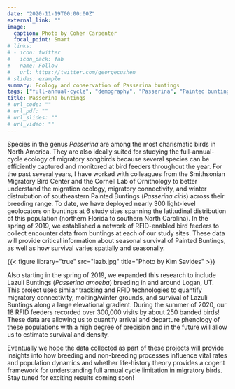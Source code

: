 ```yaml
---
date: "2020-11-19T00:00:00Z"
external_link: ""
image:
  caption: Photo by Cohen Carpenter
  focal_point: Smart
# links:
# - icon: twitter
#   icon_pack: fab
#   name: Follow
#   url: https://twitter.com/georgecushen
# slides: example
summary: Ecology and conservation of Passerina buntings
tags: ["full-annual-cycle", "demography", "Passerina", "Painted buntings", "Lazuli buntings"]
title: Passerina buntings
# url_code: ""
# url_pdf: ""
# url_slides: ""
# url_video: ""
---
```


Species in the genus *Passerina* are among the most charismatic birds in North America. They are also ideally suited for studying the full-annual-cycle ecology of migratory songbirds because several species can be efficiently captured and monitored at bird feeders throughout the year. For the past several years, I have worked with colleagues from the Smithsonian Migratory Bird Center and the Cornell Lab of Ornithology to better understand the migration ecology, migratory connectivity, and winter distrubution of southeastern Painted Buntings (*Passerina ciris*) across their breeding range. To date, we have deployed nearly 300 light-level geolocators on buntings at 6 study sites spanning the latitudinal distribution of this population (northern Florida to southern North Carolina). In the spring of 2019, we established a network of RFID-enabled bird feeders to collect encounter data from buntings at each of our study sites. These data will provide critical information about seasonal survival of Painted Buntings, as well as how survival varies spatially and seasonally. 

{{< figure library="true" src="lazb.jpg" title="Photo by Kim Savides" >}}

Also starting in the spring of 2019, we expanded this research to include Lazuli Buntings (*Passerina amoeba*) breeding in and around Logan, UT. This project uses similar tracking and RFID technologies to quantify migratory connectivity, molting/winter grounds, and survival of Lazuli Buntings along a large elevational gradient. During the summer of 2020, our 18 RFID feeders recorded over 300,000 visits by about 250 banded birds! These data are allowing us to quantify arrival and departure phenology of these populations with a high degree of precision and in the future will allow us to estimate survival and density. 

Eventually we hope the data collected as part of these projects will provide insights into how breeding and non-breeding processes influence vital rates and population dynamics and whether life-history theory provides a cogent framework for understanding full annual cycle limitation in migratory birds. Stay tuned for exciting results coming soon! 
